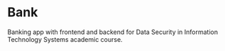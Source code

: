 # Bank
Banking app with frontend and backend for Data Security in Information Technology Systems academic course.
